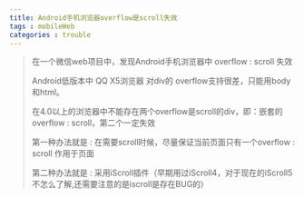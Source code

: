 ```yaml
---
title: Android手机浏览器overflow是scroll失效
tags : mobileWeb
categories : trouble
---
```


>  在一个微信web项目中，发现Android手机浏览器中 overflow : scroll 失效
>
>  Android低版本中 QQ X5浏览器 对div的 overflow支持很差，只能用body和html。
>
>  在4.0以上的浏览器中不能存在两个overflow是scroll的div，即：嵌套的overflow : scroll，第二个一定失效
>
>  第一种办法就是 : 在需要scroll时候，尽量保证当前页面只有一个overflow : scroll 作用于页面
>
>  第二种办法就是 : 采用iScroll插件（早期用过iScroll4，对于现在的iScroll5不怎么了解,还需要注意的是iscroll是存在BUG的）
